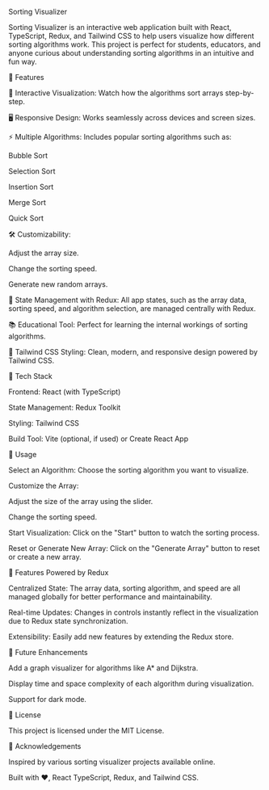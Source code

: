 Sorting Visualizer

Sorting Visualizer is an interactive web application built with React, TypeScript, Redux, and Tailwind CSS to help users visualize how different sorting algorithms work. This project is perfect for students, educators, and anyone curious about understanding sorting algorithms in an intuitive and fun way.

🚀 Features

🎨 Interactive Visualization: Watch how the algorithms sort arrays step-by-step.

🖥️ Responsive Design: Works seamlessly across devices and screen sizes.

⚡ Multiple Algorithms: Includes popular sorting algorithms such as:

Bubble Sort

Selection Sort

Insertion Sort

Merge Sort

Quick Sort

🛠️ Customizability:

Adjust the array size.

Change the sorting speed.

Generate new random arrays.

🔄 State Management with Redux: All app states, such as the array data, sorting speed, and algorithm selection, are managed centrally with Redux.

📚 Educational Tool: Perfect for learning the internal workings of sorting algorithms.

🎨 Tailwind CSS Styling: Clean, modern, and responsive design powered by Tailwind CSS.

🔧 Tech Stack

Frontend: React (with TypeScript)

State Management: Redux Toolkit

Styling: Tailwind CSS

Build Tool: Vite (optional, if used) or Create React App

🔧 Usage

Select an Algorithm: Choose the sorting algorithm you want to visualize.

Customize the Array:

Adjust the size of the array using the slider.

Change the sorting speed.

Start Visualization: Click on the "Start" button to watch the sorting process.

Reset or Generate New Array: Click on the "Generate Array" button to reset or create a new array.

🌟 Features Powered by Redux

Centralized State: The array data, sorting algorithm, and speed are all managed globally for better performance and maintainability.

Real-time Updates: Changes in controls instantly reflect in the visualization due to Redux state synchronization.

Extensibility: Easily add new features by extending the Redux store.

🚧 Future Enhancements

Add a graph visualizer for algorithms like A* and Dijkstra.

Display time and space complexity of each algorithm during visualization.

Support for dark mode.

📜 License

This project is licensed under the MIT License.

🌟 Acknowledgements

Inspired by various sorting visualizer projects available online.

Built with ❤️, React TypeScript, Redux, and Tailwind CSS.

